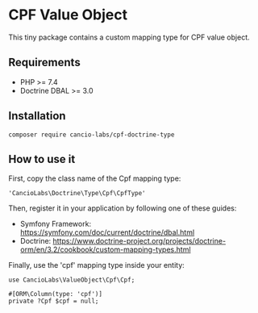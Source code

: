 # CPF Value Object

This tiny package contains a custom mapping type for CPF value object.

## Requirements

- PHP >= 7.4
- Doctrine DBAL >= 3.0

## Installation

    composer require cancio-labs/cpf-doctrine-type

## How to use it

First, copy the class name of the Cpf mapping type:

    'CancioLabs\Doctrine\Type\Cpf\CpfType'

Then, register it in your application by following one of these guides:

- Symfony Framework: https://symfony.com/doc/current/doctrine/dbal.html
- Doctrine: https://www.doctrine-project.org/projects/doctrine-orm/en/3.2/cookbook/custom-mapping-types.html

Finally, use the 'cpf' mapping type inside your entity:

    use CancioLabs\ValueObject\Cpf\Cpf;

    #[ORM\Column(type: 'cpf')]
    private ?Cpf $cpf = null;